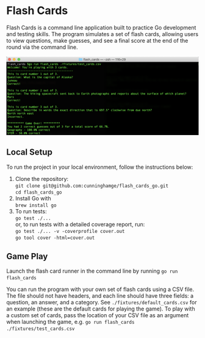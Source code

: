 # Flash Cards

Flash Cards is a command line application built to practice Go development and testing skills. The program simulates a set of flash cards, allowing users to view questions, make guesses, and see a final score at the end of the round via the command line.
<br><br>
![](./screenshot.png)

## Local Setup
To run the project in your local environment, follow the instructions below:

  1. Clone the repository:<br>
    `git clone git@github.com:cunninghamge/flash_cards_go.git`<br>
    `cd flash_cards_go`
  2. Install Go with<br>
    `brew install go`
  3. To run tests:<br>
    `go test ./...`<br>
    or, to run tests with a detailed coverage report, run:<br>
    `go test ./... -v -coverprofile cover.out`<br>
    `go tool cover -html=cover.out`<br>

## Game Play
Launch the flash card runner in the command line by running  `go run flash_cards`

You can run the program with your own set of flash cards using a CSV file. The file should not have headers, and each line should have three fields: a question, an answer, and a category. See `./fixtures/default_cards.csv` for an example (these are the default cards for playing the game). To play with a custom set of cards, pass the location of your CSV file as an argument when launching the game, e.g. `go run flash_cards ./fixtures/test_cards.csv`

